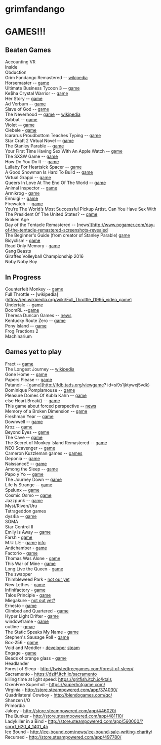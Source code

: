 # grimfandango
# GAMES!!!

## Beaten Games
Accounting VR  
Inside  
Obduction  
Grim Fandango Remastered -- [wikipedia](https://en.wikipedia.org/wiki/Grim_Fandango)  
Horsemaster -- [game](http://noncanon.com/HorseMaster.html)  
Ultimate Business Tycoon 3 -- [game](http://aliendovecote.com/uploads/twine/tycoon/crime.html)  
Ke$ha Crystal Warrior -- [game](http://aliendovecote.com/uploads/twine/kesha.html)  
Her Story -- [game](http://www.herstorygame.com/)  
Ad Verbum -- [game](http://nickm.com/if/adverbum.html)  
Slave of God -- [game](http://www.increpare.com/2012/12/slave-of-god/)  
The Neverhood -- [game](https://archive.org/details/Neverhood_The_1996_DreamWorks) -- [wikipedia](https://en.wikipedia.org/wiki/The_Neverhood)  
Sabbat -- [game](http://porpentine.tumblr.com/post/43790631192/presenting-sabbat-a-twine-game-by-oh-no-problems)  
Violet -- [game](http://textadventures.co.uk/games/view/e-utl5-bu0yya2ycst0mrg/violet)  
Ciebele - [game](http://ninasays.so/cibele/)  
Icararus Proudbottom Teaches Typing -- [game](http://www.holywowstudios.com/teachestyping/)  
Star Craft 2 Virtual Novel -- [game](http://www.sc2vn.com/)  
The Stanley Parable -- [game](http://www.stanleyparable.com/)  
Your First Time Having Sex With An Apple Watch -- [game](http://www.buzzfeed.com/samthurman/os-xxx#.ajbJmmalK)  
The SXSW Game -- [game](http://www.freeindiegam.es/2013/03/the-sxsw-game-leigh-alexander/)   
How Do You Do It -- [game](http://ninasays.so/howdoyoudoit/)  
Lullaby For Heartsick Spacer -- [game](http://mkopas.net/files/spacerlullaby/)  
A Good Snowman Is Hard To Build -- [game](http://agoodsnowman.com/)  
Virtual Grappi -- [game](http://rpgmaker.net/games/8284/)  
Queers In Love At The End Of The World -- [game](http://auntiepixelante.com/endoftheworld/)  
Animal Inspector -- [game](http://tomastle.itch.io/animal-inspector)  
Armikrog - [game](http://store.steampowered.com/app/334120/)  
Ennuigi -- [game](http://www.lexaloffle.com/bbs/?tid=2232&pid=12311&autoplay=1#pp)  
Firewatch -- [game](http://www.firewatchgame.com/)  
You’re The World’s Most Successful Pickup Artist. Can You Have Sex With The President Of The United States? -- [game](http://www.clickhole.com/clickventure/youre-worlds-most-successful-pickup-artist-can-you-3880#1,)  
Broken Age  
Day of the Tentacle Remastered -- [news](http://www.pcgamer.com/day-of-the-tentacle-remastered-screenshots-revealed  
The Beginner's Guide (from creator of Stanley Parable) [game](http://store.steampowered.com/app/303210/)  
Bicyclism - [game](http://gamejolt.com/games/bicyclism-art-of-riding/39795)  
Read Only Memory - [game](http://readonlymemori.es/)  
Gang Beasts  
Giraffes Volleyball Championship 2016  
Noby Noby Boy  


 

## In Progress
Counterfeit Monkey -- [game](http://emshort.com/counterfeit_monkey/)  
Full Throttle -- [wikipedia](https://en.wikipedia.org/wiki/Full_Throttle_(1995_video_game)  
Undertale -- [game](http://store.steampowered.com/app/391540/)  
DoomRL --[game](http://doom.chaosforge.org/)   
Theresa Duncan Games -- [news](https://www.theverge.com/2015/4/17/8436439/theresa-duncan-chop-suey-cd-rom-preservation)  
Kentucky Route Zero -- [game](http://kentuckyroutezero.com/)  
Pony Island -- [game](http://store.steampowered.com/app/405640/)  
Frog Fractions 2  
Machinarium  
  



## Games yet to play
Fract -- [game](http://fractgame.com/)  
The Longest Journey -- [wikipedia](https://en.wikipedia.org/wiki/The_Longest_Journey)  
Gone Home -- [game](http://www.gonehomegame.com/)  
Papers Please -- [game](http://dukope.com/)  
Patanoir --[game](http://ifdb.tads.org/viewgame?  id=si9s1jktywxj5vdk)  
Dominique Pomplamouse -- [game](http://www.dominiquepamplemousse.com/)  
Pleasure Domes Of Kubla Kahn -- [game](http://gamejolt.com/games/pleasuredromes-of-kubla-khan/9598#close)  
else Heart.Break() -- [game](http://elseheartbreak.com/)  
    This game about forced perspective -- [news](https://www.polygon.com/2015/10/26/9618504/pillow-castle-tech-demo-first-person-puzzler-new-2015-pc-gameplay-museum-of-simulation-technology)  
    Memory of a Broken Dimension -- [game](http://xra.itch.io/memory-of-a-broken-dimension)  
    Freshman Year -- [game](http://ninasays.so/freshmanyear/)  
    Downwell -- [game](http://downwellgame.com/)   
    Kroz -- [game](https://en.wikipedia.org/wiki/Kroz_series)  
    Beyond Eyes -- [game](http://www.beyondeyes-game.com/)  
    The Cave -- [game](http://thecavegame.com/)  
    The Secret of Monkey Island Remastered -- [game](http://store.steampowered.com/app/32360/)  
    NEO Scavenger -- [game](http://www.gog.com/game/neo_scavenger)  
    Cameron Kuzzleman games -- [games](http://heylookatmygames.com/)  
    Deponia -- [game](http://www.daedalic.de/en/game/Deponia#5)  
    NaissanceE -- [game](http://store.steampowered.com/app/265690/)  
    Among the Sleep -- [game](http://store.steampowered.com/app/250620/)  
    Papo y Yo -- [game](http://store.steampowered.com/app/227080)  
    The Journey Down -- [game](http://store.steampowered.com/app/220090)  
    Life Is Strange -- [game](http://store.steampowered.com/agecheck/app/319630/)  
    Spelunx -- [game](http://store.steampowered.com/app/63640/)  
    Cosmic Osmo -- [game](http://store.steampowered.com/app/63620/)  
    Jazzpunk -- [game](http://store.steampowered.com/app/250260/)  
    Myst/Riven/Uru  
    Tetrageddon games  
    dys4ia  -- [game](http://w.itch.io/dys4ia)  
    SOMA  
    Star Control II  
    Emily is Away -- [game](http://store.steampowered.com/app/417860/)  
    Farsh - [game](http://www.mahdibahrami.com/farsh)  
    M.U.L.E - [game](https://www.google.com/url?q=https%3A%2F%2Farchive.org%2Fdetails%2Fa8b_M.U.L.E._1983_Electronic_Arts_US&sa=D&sntz=1&usg=AFQjCNFqhPuafxSymxIXmJVV3maxYEVIwA) [info](https://en.wikipedia.org/wiki/M.U.L.E.)  
    Antichamber - [game](http://www.antichamber-game.com/)  
    Factorio - [game](https://www.factorio.com/)  
    Thomas Was Alone - [game](http://www.mikebithellgames.com/thomaswasalone/)  
    This War of Mine - [game](http://www.11bitstudios.com/games/16/this-war-of-mine)  
    Long Live the Queen - [game](http://store.steampowered.com/app/251990/)  
    The swapper  
    Thimbleweed Park - [not our yet](https://thimbleweedpark.com/)  
    New Lethes - [game](https://colestia.itch.io/new-lethes)  
    Infinifactory - [game](http://www.zachtronics.com/infinifactory/)  
    Talos Principle - [game](http://www.croteam.com/talosprinciple/)  
    Miegakure - [not out yet?](http://miegakure.com/)  
    Ernesto - [game](http://ernestogame.com/)  
    Climbed and Quartered - [game](http://gamejolt.com/games/climbed-and-quartered/139189)  
    Hyper Light Drifter - [game](http://www.heart-machine.com/)  
    windowframe - [game](http://ludumdare.com/compo/ludum-dare-35/?action=preview&uid=3479)  
    outline - [gmae](https://managore.itch.io/outline)  
    The Static Speaks My Name - [game](http://store.steampowered.com/app/387860/)  
    Stephen's Sausage Roll - [game](http://www.stephenssausageroll.com/)  
    Box-256 - [game](http://box-256.com/)  
    Void and Meddler - [developer](http://voidandmeddler.com/) [steam](http://store.steampowered.com/app/377970/)  
    Engage - [game](http://www.engare.design/)  
    Beads of orange glass - [game](https://lorenschmidt.itch.io/beads-of-orange-glass)  
    Headlander  
    Forest of Sleep - http://twistedtreegames.com/forest-of-sleep/  
    Sacramento - https://dziff.itch.io/sacramento  
    killing time at light speed: https://gritfish.itch.io/ktals  
    OxenFree 
    Superhot - https://superhotgame.com/   
    Virginia - http://store.steampowered.com/app/374030/  
    Quadrilateral Cowboy - http://blendogames.com/qc/  
    Shanzen I/O  
    Primordia  
    Jalopy - http://store.steampowered.com/app/446020/  
    The Bunker - http://store.steampowered.com/app/481110/  
    Ladykiller in a Bind - http://store.steampowered.com/app/560000/?snr=1_620_4_1401_45  
    Ice Bound - http://ice-bound.com/news/ice-bound-sale-writing-charity/  
    Recursed - http://store.steampowered.com/app/497780/  

